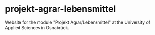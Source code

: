 # projekt-agrar-lebensmittel
Website for the module "Projekt Agrar/Lebensmittel" at the University of Applied Sciences in Osnabrück.
